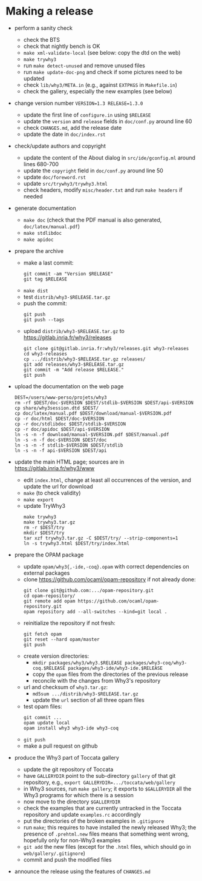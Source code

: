 # Making a release

* perform a sanity check
  - check the BTS
  - check that nightly bench is OK
  - `make xml-validate-local`
    (see below: copy the dtd on the web)
  - `make trywhy3`
  - run `make detect-unused` and remove unused files
  - run `make update-doc-png` and check if some pictures need to be updated
  - check `lib/why3/META.in` (e.g., against `EXTPKGS` in `Makefile.in`)
  - check the gallery, especially the new examples (see below)

* change version number `VERSION=1.3 RELEASE=1.3.0`
  - update the first line of `configure.in` using `$RELEASE`
  - update the `version` and `release` fields in `doc/conf.py` around line 60
  - check `CHANGES.md`, add the release date
  - update the date in `doc/index.rst`

* check/update authors and copyright
  - update the content of the About dialog in `src/ide/gconfig.ml`
    around lines 680-700
  - update the `copyright` field in `doc/conf.py` around line 50
  - update `doc/foreword.rst`
  - update `src/trywhy3/trywhy3.html`
  - check headers, modify `misc/header.txt` and run `make headers` if needed

* generate documentation
  - `make doc`
    (check that the PDF manual is also generated, `doc/latex/manual.pdf`)
  - `make stdlibdoc`
  - `make apidoc`

* prepare the archive
  - make a last commit:
    ```
    git commit -am "Version $RELEASE"
    git tag $RELEASE
    ```
  - `make dist`
  - test `distrib/why3-$RELEASE.tar.gz`
  - push the commit:
    ```
    git push
    git push --tags
    ```
  - upload `distrib/why3-$RELEASE.tar.gz` to https://gitlab.inria.fr/why3/releases
    ```
    git clone git@gitlab.inria.fr:why3/releases.git why3-releases
    cd why3-releases
    cp .../distrib/why3-$RELEASE.tar.gz releases/
    git add releases/why3-$RELEASE.tar.gz
    git commit -m "Add release $RELEASE."
    git push
    ```

* upload the documentation on the web page
  ```
  DEST=/users/www-perso/projets/why3
  rm -rf $DEST/doc-$VERSION $DEST/stdlib-$VERSION $DEST/api-$VERSION
  cp share/why3session.dtd $DEST/
  cp doc/latex/manual.pdf $DEST/download/manual-$VERSION.pdf
  cp -r doc/html $DEST/doc-$VERSION
  cp -r doc/stdlibdoc $DEST/stdlib-$VERSION
  cp -r doc/apidoc $DEST/api-$VERSION
  ln -s -n -f download/manual-$VERSION.pdf $DEST/manual.pdf
  ln -s -n -f doc-$VERSION $DEST/doc
  ln -s -n -f stdlib-$VERSION $DEST/stdlib
  ln -s -n -f api-$VERSION $DEST/api
  ```

* update the main HTML page; sources are in https://gitlab.inria.fr/why3/www
  - edit `index.html`, change at least all occurrences of the version, and
    update the url for download
  - `make` (to check validity)
  - `make export`
  - update TryWhy3
    ```
    make trywhy3
    make trywhy3.tar.gz
    rm -r $DEST/try
    mkdir $DEST/try
    tar xzf trywhy3.tar.gz -C $DEST/try/ --strip-components=1
    ln -s trywhy3.html $DEST/try/index.html
    ```

* prepare the OPAM package
  - update `opam/why3{,-ide,-coq}.opam` with correct dependencies on external packages
  - clone https://github.com/ocaml/opam-repository if not already done:
    ```
    git clone git@github.com:.../opam-repository.git
    cd opam-repository/
    git remote add opam https://github.com/ocaml/opam-repository.git
    opam repository add --all-switches --kind=git local .
    ```
  - reinitialize the repository if not fresh:
    ```
    git fetch opam
    git reset --hard opam/master
    git push
    ```
  - create version directories:
    - `mkdir packages/why3/why3.$RELEASE packages/why3-coq/why3-coq.$RELEASE packages/why3-ide/why3-ide.$RELEASE`
    - copy the `opam` files from the directories of the previous release
    - reconcile with the changes from Why3's repository
  - url and checksum of `why3.tar.gz`:
    - `md5sum .../distrib/why3-$RELEASE.tar.gz`
    - update the `url` section of all three opam files
  - test opam files:
    ```
    git commit ...
    opam update local
    opam install why3 why3-ide why3-coq
    ```
  - `git push`
  - make a pull request on github

* produce the Why3 part of Toccata gallery
  - update the git repository of Toccata
  - have `GALLERYDIR` point to the sub-directory `gallery` of that git repository,
    e.g., `export GALLERYDIR=.../toccata/web/gallery`
  - in Why3 sources, run `make gallery`;
    it exports to `$GALLERYDIR` all the Why3 programs for which there is a session
  - now move to the directory `$GALLERYDIR`
  - check the examples that are currently untracked in the Toccata repository
    and update `examples.rc` accordingly
  - put the directories of the broken examples in `.gitignore`
  - run `make`; this requires to have installed the newly released Why3;
    the presence of `.prehtml.new` files means that something went wrong,
    hopefully only for non-Why3 examples
  - `git add` the new files
    (except for the `.html` files, which should go in `web/gallery/.gitignore`)
  - commit and push the modified files

* announce the release using the features of `CHANGES.md`
